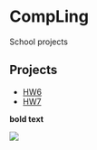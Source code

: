 # CompLing

School projects

## Projects

+ [HW6](https://github.com/S-Walrus/compling/tree/master/HW6)
+ [HW7](https://github.com/S-Walrus/compling/tree/master/HW7)

**bold text**

<img src=https://picsum.photos/700/400>
